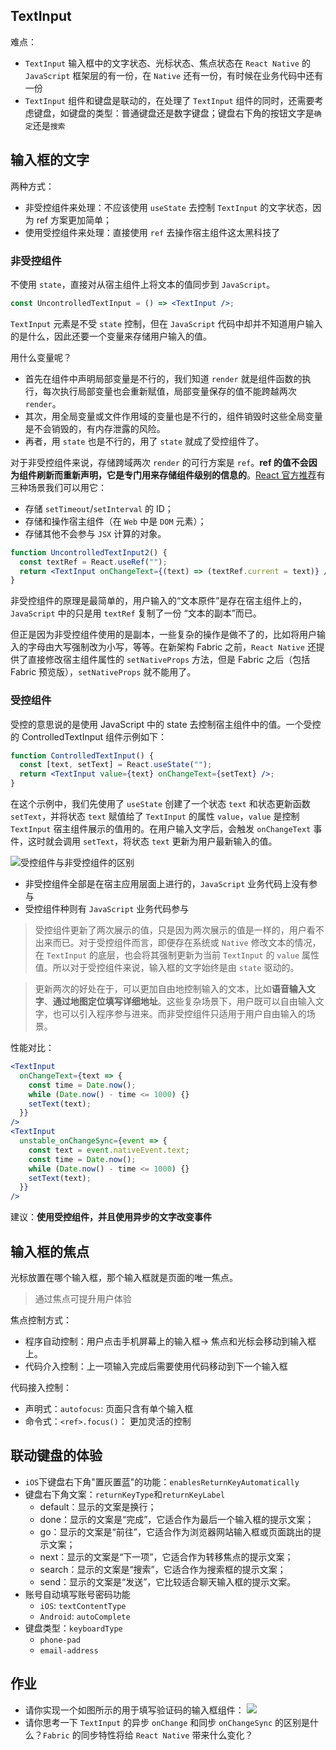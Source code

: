## TextInput

难点：

- `TextInput` 输入框中的文字状态、光标状态、焦点状态在 `React Native` 的 `JavaScript` 框架层的有一份，在 `Native` 还有一份，有时候在业务代码中还有一份
- `TextInput` 组件和键盘是联动的，在处理了 `TextInput` 组件的同时，还需要考虑键盘，如键盘的类型：普通键盘还是数字键盘；键盘右下角的按钮文字是`确定`还是`搜索`

## 输入框的文字

两种方式：

- 非受控组件来处理：不应该使用 `useState` 去控制 `TextInput` 的文字状态，因为 ref 方案更加简单；
- 使用受控组件来处理：直接使用 `ref` 去操作宿主组件这太黑科技了

### 非受控组件

不使用 `state`，直接对从宿主组件上将文本的值同步到 `JavaScript`。

```jsx
const UncontrolledTextInput = () => <TextInput />;
```

`TextInput` 元素是不受 `state` 控制，但在 `JavaScript` 代码中却并不知道用户输入的是什么，因此还要一个变量来存储用户输入的值。

用什么变量呢？

- 首先在组件中声明局部变量是不行的，我们知道 `render` 就是组件函数的执行，每次执行局部变量也会重新赋值，局部变量保存的值不能跨越两次 `render`。
- 其次，用全局变量或文件作用域的变量也是不行的，组件销毁时这些全局变量是不会销毁的，有内存泄露的风险。
- 再者，用 `state` 也是不行的，用了 `state` 就成了受控组件了。

对于非受控组件来说，存储跨域两次 `render` 的可行方案是 `ref`。**ref 的值不会因为组件刷新而重新声明，它是专门用来存储组件级别的信息的**。[React 官方推荐](https://beta.reactjs.org/learn/referencing-values-with-refs#when-to-use-refs)有三种场景我们可以用它：

- 存储 `setTimeout`/`setInterval` 的 ID；
- 存储和操作宿主组件（在 `Web` 中是 `DOM` 元素）；
- 存储其他不会参与 `JSX` 计算的对象。

```jsx
function UncontrolledTextInput2() {
  const textRef = React.useRef("");
  return <TextInput onChangeText={(text) => (textRef.current = text)} />; // 第三种场景
}
```

非受控组件的原理是最简单的，用户输入的“文本原件”是存在宿主组件上的，`JavaScript` 中的只是用 `textRef` 复制了一份 “文本的副本”而已。

但正是因为非受控组件使用的是副本，一些复杂的操作是做不了的，比如将用户输入的字母由大写强制改为小写，等等。在新架构 Fabric 之前，`React Native` 还提供了直接修改宿主组件属性的 `setNativeProps` 方法，但是 Fabric 之后（包括 Fabric 预览版），`setNativeProps` 就不能用了。

### 受控组件

受控的意思说的是使用 JavaScript 中的 state 去控制宿主组件中的值。一个受控的 ControlledTextInput 组件示例如下：

```jsx
function ControlledTextInput() {
  const [text, setText] = React.useState("");
  return <TextInput value={text} onChangeText={setText} />;
}
```

在这个示例中，我们先使用了 `useState` 创建了一个状态 `text` 和状态更新函数 `setText`，并将状态 `text` 赋值给了 `TextInput` 的属性 `value`，`value` 是控制 `TextInput` 宿主组件展示的值用的。在用户输入文字后，会触发 `onChangeText` 事件，这时就会调用 `setText`，将状态 `text` 更新为用户最新输入的值。

![受控组件与非受控组件的区别](https://static001.geekbang.org/resource/image/76/a9/7621791793d0d73030124e472f9117a9.png?wh=1920x672)

- 非受控组件全部是在宿主应用层面上进行的，`JavaScript` 业务代码上没有参与
- 受控组件种则有 `JavaScript` 业务代码参与

> 受控组件更新了两次展示的值，只是因为两次展示的值是一样的，用户看不出来而已。对于受控组件而言，即便存在系统或 `Native` 修改文本的情况，在 `TextInput` 的底层，也会将其强制更新为当前 `TextInput` 的 `value` 属性值。所以对于受控组件来说，输入框的文字始终是由 `state` 驱动的。

> 更新两次的好处在于，可以更加自由地控制输入的文本，比如**语音输入文字**、**通过地图定位填写详细地址**。这些复杂场景下，用户既可以自由输入文字，也可以引入程序参与进来。而非受控组件只适用于用户自由输入的场景。

性能对比：

```jsx
<TextInput
  onChangeText={text => {
    const time = Date.now();
    while (Date.now() - time <= 1000) {}
    setText(text);
  }}
/>
<TextInput
  unstable_onChangeSync={event => {
    const text = event.nativeEvent.text;
    const time = Date.now();
    while (Date.now() - time <= 1000) {}
    setText(text);
  }}
/>
```

建议：**使用受控组件，并且使用异步的文字改变事件**

## 输入框的焦点

光标放置在哪个输入框，那个输入框就是页面的唯一焦点。

> 通过焦点可提升用户体验


焦点控制方式：

- 程序自动控制：用户点击手机屏幕上的输入框-> 焦点和光标会移动到输入框上。
- 代码介入控制：上一项输入完成后需要使用代码移动到下一个输入框

代码接入控制：
- 声明式：`autofocus`: 页面只含有单个输入框
- 命令式：`<ref>.focus()`： 更加灵活的控制

## 联动键盘的体验
- `iOS`下键盘右下角"置灰置蓝"的功能：`enablesReturnKeyAutomatically`
- 键盘右下角文案：`returnKeyType`和`returnKeyLabel`
   - default：显示的文案是换行；
   - done：显示的文案是“完成”，它适合作为最后一个输入框的提示文案；
   - go：显示的文案是“前往”，它适合作为浏览器网站输入框或页面跳出的提示文案；
   - next：显示的文案是“下一项”，它适合作为转移焦点的提示文案；
   - search：显示的文案是“搜索”，它适合作为搜索框的提示文案；
   - send：显示的文案是“发送”，它比较适合聊天输入框的提示文案。
- 账号自动填写账号密码功能
  - `iOS`: `textContentType`
  - `Android`: `autoComplete`
- 键盘类型：`keyboardType`
  - `phone-pad`
  - `email-address`
## 作业

- 请你实现一个如图所示的用于填写验证码的输入框组件：
  ![](https://static001.geekbang.org/resource/image/ce/96/ce50be3a09dcd4b531d14d9a733f1f96.png?wh=828x468)
- 请你思考一下 `TextInput` 的异步 `onChange` 和同步 `onChangeSync` 的区别是什么？`Fabric` 的同步特性将给 `React Native` 带来什么变化？
